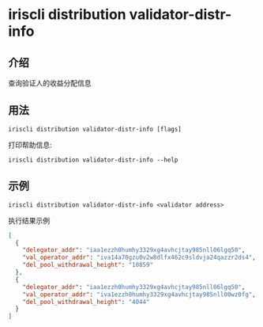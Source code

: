 # iriscli distribution validator-distr-info

## 介绍

查询验证人的收益分配信息

## 用法

```
iriscli distribution validator-distr-info [flags]
```

打印帮助信息:

```
iriscli distribution validator-distr-info --help
```

## 示例

```
iriscli distribution validator-distr-info <validator address>
```
执行结果示例
```json
[
  {
    "delegator_addr": "iaa1ezzh0humhy3329xg4avhcjtay985nll06lgq50",
    "val_operator_addr": "iva14a70gzu0v2w8dlfx462c9sldvja24qazzr2ds4",
    "del_pool_withdrawal_height": "10859"
  },
  {
    "delegator_addr": "iaa1ezzh0humhy3329xg4avhcjtay985nll06lgq50",
    "val_operator_addr": "iva1ezzh0humhy3329xg4avhcjtay985nll00wz0fg",
    "del_pool_withdrawal_height": "4044"
  }
]
```